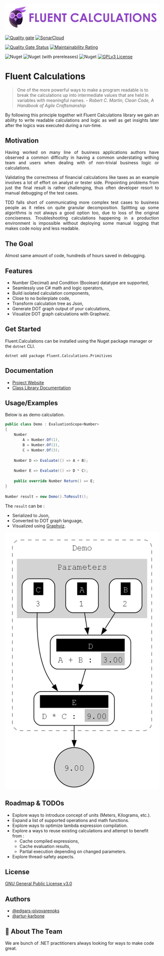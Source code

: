 
![Logo](https://raw.githubusercontent.com/jitt-team/jitt-me/main/assets/fluent.calculations.git.top.banner.med.png)

[![Quality gate](https://sonarcloud.io/api/project_badges/quality_gate?project=jitt-team_fluent-calculations-primitives)](https://sonarcloud.io/summary/new_code?id=jitt-team_fluent-calculations-primitives)
[![SonarCloud](https://sonarcloud.io/images/project_badges/sonarcloud-white.svg)](https://sonarcloud.io/summary/new_code?id=jitt-team_fluent-calculations-primitives)

[![Quality Gate Status](https://sonarcloud.io/api/project_badges/measure?project=jitt-team_fluent-calculations-primitives&metric=alert_status)](https://sonarcloud.io/summary/new_code?id=jitt-team_fluent-calculations-primitives)
[![Maintainability Rating](https://sonarcloud.io/api/project_badges/measure?project=jitt-team_fluent-calculations-primitives&metric=sqale_rating)](https://sonarcloud.io/summary/new_code?id=jitt-team_fluent-calculations-primitives)

![Nuget](https://img.shields.io/nuget/v/Fluent.Calculations.Primitives)
![Nuget (with prereleases)](https://img.shields.io/nuget/vpre/Fluent.Calculations.Primitives)
![Nuget](https://img.shields.io/nuget/dt/Fluent.Calculations.Primitives)
[![GPLv3 License](https://img.shields.io/badge/License-GPL%20v3-yellow.svg)](https://opensource.org/license/gpl-3-0/)

# Fluent Calculations

> One of the more powerful ways to make a program readable is to break the calculations up into intermediate values that are held in variables with meaningful names. - _Robert C. Martin, Clean Code, A Handbook of Agile Craftsmanship_

<div align="justify">
By following this principle together wit Fluent Calculations library we gain an ability to write readable calculations and logic as well as get insights later after the logics was executed during a run-time.
</div>

## Motivation
<div align="justify">
<p>
Having worked on many line of business applications authors have observed a common difficulty in having a common understating withing team and users when dealing with of non-trivial business logic or calculations. 
</p><p>
Validating the correctness of financial calculations like taxes as an example involves a lot of effort on analyst or tester side. Pinpointing problems from just the final result is rather challenging, thus often developer resort to manual debugging of the test cases.
</p><p>
TDD falls short of communicating more complex test cases to business people as it relies on quite granular decomposition. 
Splitting up some algorithms is not always a good option too, due to loss of the original conciseness. 
Troubleshooting calculations happening in a production environment is impossible without deploying 
some manual logging that makes code noisy and less readable.
</p>
</div>

## The Goal

Almost same amount of code, hundreds of hours saved in debugging.

## Features

- Number (Decimal) and Condition (Boolean) datatype are supported,
- Seamlessly use C# math and logic operators,
- Build isolated calculation components,
- Close to no boilerplate code,
- Transform calculation tree as Json,
- Generate DOT graph output of your calculations,
- Visualize DOT graph calculations with Graphwiz.


## Get Started

Fluent.Calculations can be installed using the Nuget package manager or the `dotnet` CLI.

```
dotnet add package Fluent.Calculations.Primitives
```

## Documentation

- [Project Website](https://fcp-project.jitt.me/)
- [Class Library Documentation](https://fcp-api-browser.jitt.me/)


## Usage/Examples

Below is as demo calculation.

```c#
public class Demo : EvaluationScope<Number>
{
    Number
        A = Number.Of(1),
        B = Number.Of(2),
        C = Number.Of(3);

    Number D => Evaluate(() => A + B);

    Number E => Evaluate(() => D * C);

    public override Number Return() => E;
}

Number result = new Demo().ToResult();
```

The `result` can be : 
- Serialized to Json,
- Converted to DOT graph language,
- Visualized using [Graphviz](https://graphviz.org/).

![BMI calculation visualization](../assets/example/fluent-calculations-demo.dot.png)


## Roadmap & TODOs
- Explore ways to introduce concept of units (Meters, Kilograms, etc.).
- Expand a list of supported operations and math functions.
- Explore ways to optimize lambda expression compilation.
- Explore a ways to reuse existing calculations and attempt to benefit from :
   - Cache compiled expressions,
   - Cache evaluation results,
   - Partial execution depending on changed parameters.
- Explore thread-safety aspects.
 
## License

[GNU General Public License v3.0](https://github.com/jitt-team/fluent-calculations-primitives/blob/2ada80ea405e5ce6198ef1a8973dc23a83bc20c1/LICENSE)


## Authors

- [@edgars-pivovarenoks](https://www.github.com/edgars-pivovarenoks)
- [@artur-karbone](https://www.github.com/arturkarbone)

## 🚀 About The Team
We are bunch of .NET practitioners always looking for ways to make code great.

